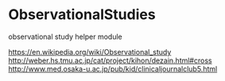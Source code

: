 # ObservationalStudies
observational study helper module

https://en.wikipedia.org/wiki/Observational_study
http://weber.hs.tmu.ac.jp/cat/project/kihon/dezain.html#cross
http://www.med.osaka-u.ac.jp/pub/kid/clinicaljournalclub5.html
